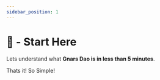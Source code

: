 ```yaml
---
sidebar_position: 1
---
```


# 🐣 - Start Here

Lets understand what **Gnars Dao is in less than 5 minutes**.

Thats it! So Simple!

